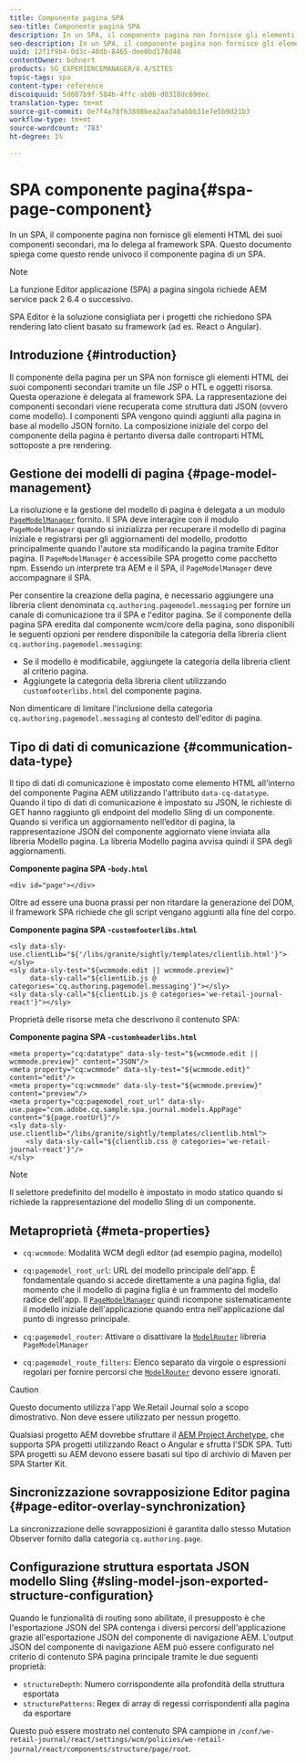 ```yaml
---
title: Componente pagina SPA
seo-title: Componente pagina SPA
description: In un SPA, il componente pagina non fornisce gli elementi HTML dei suoi componenti secondari, ma lo delega al framework SPA. Questo documento spiega come questo rende univoco il componente pagina di un SPA.
seo-description: In un SPA, il componente pagina non fornisce gli elementi HTML dei suoi componenti secondari, ma lo delega al framework SPA. Questo documento spiega come questo rende univoco il componente pagina di un SPA.
uuid: 12f1f9b4-0d3c-40db-8465-dee0bd178d40
contentOwner: bohnert
products: SG_EXPERIENCEMANAGER/6.4/SITES
topic-tags: spa
content-type: reference
discoiquuid: 5d607b9f-584b-4ffc-ab0b-d0318dc69dec
translation-type: tm+mt
source-git-commit: 0e7f4a78f63808bea2aa7a5abbb31e7e5b9d21b3
workflow-type: tm+mt
source-wordcount: '783'
ht-degree: 1%

---
```



# SPA componente pagina{#spa-page-component}

In un SPA, il componente pagina non fornisce gli elementi HTML dei suoi componenti secondari, ma lo delega al framework SPA. Questo documento spiega come questo rende univoco il componente pagina di un SPA.

>[!NOTE]
>
>La funzione Editor applicazione (SPA) a pagina singola richiede AEM service pack 2 6.4 o successivo.
>
>SPA Editor è la soluzione consigliata per i progetti che richiedono SPA rendering lato client basato su framework (ad es. React o Angular).

## Introduzione {#introduction}

Il componente della pagina per un SPA non fornisce gli elementi HTML dei suoi componenti secondari tramite un file JSP o HTL e oggetti risorsa. Questa operazione è delegata al framework SPA. La rappresentazione dei componenti secondari viene recuperata come struttura dati JSON (ovvero come modello). I componenti SPA vengono quindi aggiunti alla pagina in base al modello JSON fornito. La composizione iniziale del corpo del componente della pagina è pertanto diversa dalle controparti HTML sottoposte a pre rendering.

## Gestione dei modelli di pagina {#page-model-management}

La risoluzione e la gestione del modello di pagina è delegata a un modulo [ `PageModelManager`](/help/sites-developing/spa-blueprint.md#pagemodelmanager) fornito. Il SPA deve interagire con il modulo `PageModelManager` quando si inizializza per recuperare il modello di pagina iniziale e registrarsi per gli aggiornamenti del modello, prodotto principalmente quando l&#39;autore sta modificando la pagina tramite Editor pagina. Il `PageModelManager` è accessibile SPA progetto come pacchetto npm. Essendo un interprete tra AEM e il SPA, il `PageModelManager` deve accompagnare il SPA.

Per consentire la creazione della pagina, è necessario aggiungere una libreria client denominata `cq.authoring.pagemodel.messaging` per fornire un canale di comunicazione tra il SPA e l&#39;editor pagina. Se il componente della pagina SPA eredita dal componente wcm/core della pagina, sono disponibili le seguenti opzioni per rendere disponibile la categoria della libreria client `cq.authoring.pagemodel.messaging`:

* Se il modello è modificabile, aggiungete la categoria della libreria client al criterio pagina.
* Aggiungete la categoria della libreria client utilizzando `customfooterlibs.html` del componente pagina.

Non dimenticare di limitare l&#39;inclusione della categoria `cq.authoring.pagemodel.messaging` al contesto dell&#39;editor di pagina.

## Tipo di dati di comunicazione {#communication-data-type}

Il tipo di dati di comunicazione è impostato come elemento HTML all&#39;interno del componente Pagina AEM utilizzando l&#39;attributo `data-cq-datatype`. Quando il tipo di dati di comunicazione è impostato su JSON, le richieste di GET hanno raggiunto gli endpoint del modello Sling di un componente. Quando si verifica un aggiornamento nell’editor di pagina, la rappresentazione JSON del componente aggiornato viene inviata alla libreria Modello pagina. La libreria Modello pagina avvisa quindi il SPA degli aggiornamenti.

**Componente pagina SPA -`body.html`**

```
<div id="page"></div>
```

Oltre ad essere una buona prassi per non ritardare la generazione del DOM, il framework SPA richiede che gli script vengano aggiunti alla fine del corpo.

**Componente pagina SPA -`customfooterlibs.html`**

```
<sly data-sly-use.clientLib="${'/libs/granite/sightly/templates/clientlib.html'}"></sly>
<sly data-sly-test="${wcmmode.edit || wcmmode.preview}"
     data-sly-call="${clientLib.js @ categories='cq.authoring.pagemodel.messaging'}"></sly>
<sly data-sly-call="${clientLib.js @ categories='we-retail-journal-react'}"></sly>
```

Proprietà delle risorse meta che descrivono il contenuto SPA:

**Componente pagina SPA -`customheaderlibs.html`**

```
<meta property="cq:datatype" data-sly-test="${wcmmode.edit || wcmmode.preview}" content="JSON"/>
<meta property="cq:wcmmode" data-sly-test="${wcmmode.edit}" content="edit"/>
<meta property="cq:wcmmode" data-sly-test="${wcmmode.preview}" content="preview"/>
<meta property="cq:pagemodel_root_url" data-sly-use.page="com.adobe.cq.sample.spa.journal.models.AppPage" content="${page.rootUrl}"/>
<sly data-sly-use.clientlib="/libs/granite/sightly/templates/clientlib.html">
    <sly data-sly-call="${clientlib.css @ categories='we-retail-journal-react'}"/>
</sly>
```

>[!NOTE]
>
>Il selettore predefinito del modello è impostato in modo statico quando si richiede la rappresentazione del modello Sling di un componente.

## Metaproprietà {#meta-properties}

* `cq:wcmmode`: Modalità WCM degli editor (ad esempio pagina, modello)
* `cq:pagemodel_root_url`: URL del modello principale dell&#39;app. È fondamentale quando si accede direttamente a una pagina figlia, dal momento che il modello di pagina figlia è un frammento del modello radice dell&#39;app. Il [`PageModelManager`](/help/sites-developing/spa-page-component.md) quindi ricompone sistematicamente il modello iniziale dell&#39;applicazione quando entra nell&#39;applicazione dal punto di ingresso principale.

* `cq:pagemodel_router`: Attivare o disattivare la  [`ModelRouter`](/help/sites-developing/spa-routing.md) libreria  `PageModelManager` 

* `cq:pagemodel_route_filters`: Elenco separato da virgole o espressioni regolari per fornire percorsi che  [`ModelRouter`](/help/sites-developing/spa-routing.md) devono essere ignorati.

>[!CAUTION]
>
>Questo documento utilizza l&#39;app We.Retail Journal solo a scopo dimostrativo. Non deve essere utilizzato per nessun progetto.
>
>Qualsiasi progetto AEM dovrebbe sfruttare il [AEM Project Archetype](https://docs.adobe.com/content/help/it-IT/experience-manager-core-components/using/developing/archetype/overview.html), che supporta SPA progetti utilizzando React o Angular e sfrutta l&#39;SDK SPA. Tutti SPA progetti su AEM devono essere basati sul tipo di archivio di Maven per SPA Starter Kit.

## Sincronizzazione sovrapposizione Editor pagina {#page-editor-overlay-synchronization}

La sincronizzazione delle sovrapposizioni è garantita dallo stesso Mutation Observer fornito dalla categoria `cq.authoring.page`.

## Configurazione struttura esportata JSON modello Sling {#sling-model-json-exported-structure-configuration}

Quando le funzionalità di routing sono abilitate, il presupposto è che l&#39;esportazione JSON del SPA contenga i diversi percorsi dell&#39;applicazione grazie all&#39;esportazione JSON del componente di navigazione AEM. L&#39;output JSON del componente di navigazione AEM può essere configurato nel criterio di contenuto SPA pagina principale tramite le due seguenti proprietà:

* `structureDepth`: Numero corrispondente alla profondità della struttura esportata
* `structurePatterns`: Regex di array di regessi corrispondenti alla pagina da esportare

Questo può essere mostrato nel contenuto SPA campione in `/conf/we-retail-journal/react/settings/wcm/policies/we-retail-journal/react/components/structure/page/root`.